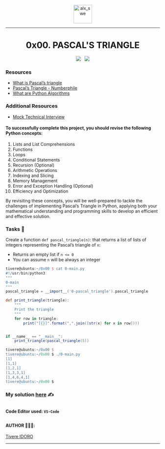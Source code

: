
<p align="center">
    <img align="center" src="https://github.com/tivereidoro/assets/assets/105525310/8d298662-9874-46b0-aabc-54f837bcc6a4" alt="alx_swe" width="60"  height="60"/>
</p>

---

<div align="center">

# 0x00. PASCAL'S TRIANGLE
</div>

<div align="center">
<img src="https://img.shields.io/badge/Algorithm-eed718"> &nbsp; <img src="https://img.shields.io/badge/Python-306998">
</div>

### Resources
- [What is Pascal’s triangle](https://www.cuemath.com/algebra/pascals-triangle/)
- [Pascal’s Triangle - Numberphile](https://www.youtube.com/watch?v=0iMtlus-afo)
- [What are Python Algorithms](https://builtin.com/data-science/python-algorithms)

### Additional Resources
* [Mock Technical Interview](https://www.youtube.com/watch?v=1qw5ITr3k9E)

#### To successfully complete this project, you should revise the following Python concepts:

1. Lists and List Comprehensions
2. Functions
3. Loops
4. Conditional Statements
5. Recursion (Optional)
6. Arithmetic Operations
7. Indexing and Slicing
8. Memory Management
9. Error and Exception Handling (Optional)
10. Efficiency and Optimization

By revisiting these concepts, you will be well-prepared to tackle the challenges of implementing Pascal’s Triangle in Python, applying both your mathematical understanding and programming skills to develop an efficient and effective solution.

### Tasks 🎯
Create a function `def pascal_triangle(n)`: that returns a list of lists of integers representing the Pascal’s triangle of `n`:
* Returns an empty list if `n <= 0`
* You can assume `n` will be always an integer
```groovy
tivere@ubuntu:~/0x00 $ cat 0-main.py
#!/usr/bin/python3
"""
0-main
"""
pascal_triangle = __import__('0-pascal_triangle').pascal_triangle

def print_triangle(triangle):
    """
    Print the triangle
    """
    for row in triangle:
        print("[{}]".format(",".join([str(x) for x in row])))


if __name__ == "__main__":
    print_triangle(pascal_triangle(5))

tivere@ubuntu:~/0x00 $ 
tivere@ubuntu:~/0x00 $ ./0-main.py
[1]
[1,1]
[1,2,1]
[1,3,3,1]
[1,4,6,4,1]
tivere@ubuntu:~/0x00 $
```
### My solution [here](0-pascal_triangle.py) ✍️ 
##
#### Code Editor used: `VS-Code`
##
#### AUTHOR 👨🏽‍💻:
[Tivere IDORO](https://github.com/tivereidoro)

<hr>

<!--
```groovy
def pascal_triangle(n):
    """
         Returns a list of lists of
         integers representing
          the Pascal’s triangle of n
         Returns an empty list if n <= 0
    """
    if n <= 0:
        return []
    triangle = [[1]]
    for i in range(1, n):
        row = [1]
        for j in range(1, i):
            row.append(triangle[i - 1][j - 1] + triangle[i - 1][j])
        row.append(1)
        triangle.append(row)
    return triangle

-----------------------------------------------------------------
The pascal_triangle function you provided generates Pascal's triangle up to a given number of rows n. Pascal's triangle is a triangular array of binomial coefficients, named after the French mathematician Blaise Pascal. Each number in the triangle is the sum of the two numbers directly above it.

-----------------------------------------------------------------

The function starts by checking if n is less than or equal to 0.
If it is, an empty list is returned because Pascal's triangle is not defined for non-positive values of n.

If n is greater than 0, an initial row [1] is added to the triangle list.
This represents the first row of Pascal's triangle, which always contains a single element, 1.

Then, a loop runs from 1 to n-1 (excluding n).
This loop generates each row of the triangle starting from the second row.

Inside the loop, a new row list is initialized with the first element as 1.
This represents the leftmost element of each row, which is always 1.

Another loop runs from 1 to i-1 (excluding i), where i is the current row number.
This loop calculates the values between the leftmost and rightmost elements of each row.

Inside the nested loop, the value at position (i-1, j-1) and the value
at position (i-1, j) in the previous row are added together and appended to the current row.
This step computes the binomial coefficients.

After the nested loop, the rightmost element of each row, which is always 1, is appended to the row.

Finally, the completed row is appended to the triangle list.

After the outer loop completes, the function returns the triangle list,
which represents Pascal's triangle up to n rows.
```
-->
